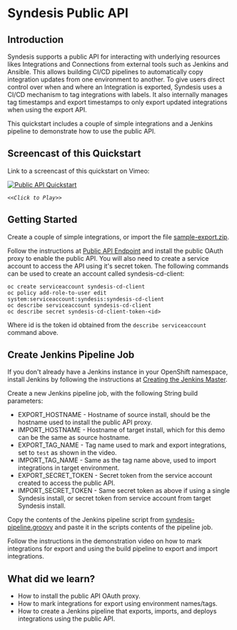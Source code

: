# Syndesis Public API

## Introduction

Syndesis supports a public API for interacting with underlying resources likes Integrations and Connections from external tools such as Jenkins and Ansible. This allows building CI/CD pipelines to automatically copy integration updates from one environment to another. 
To give users direct control over when and where an Integration is exported, Syndesis uses a CI/CD mechanism to tag integrations with labels. It also internally manages tag timestamps and export timestamps to only export updated integrations when using the export API.

This quickstart includes a couple of simple integrations and a Jenkins pipeline to demonstrate how to use the public API. 

## Screencast of this Quickstart

Link to a screencast of this quickstart on Vimeo:

[![Public API Quickstart](https://i.vimeocdn.com/video/824440438_640.webp)](https://vimeo.com/367913566)

*`<<Click to Play>>`*


## Getting Started

Create a couple of simple integrations, or import the file [sample-export.zip](sample-export.zip?raw=true). 

Follow the instructions at [Public API Endpoint](https://github.com/syndesisio/syndesis/tree/1.8.x/install#create-template-for-public-api-endpoint) and install the public OAuth proxy to enable the public API. You will also need to create a service account to access the API using it's secret token. The following commands can be used to create an account called syndesis-cd-client:

```
oc create serviceaccount syndesis-cd-client
oc policy add-role-to-user edit system:serviceaccount:syndesis:syndesis-cd-client
oc describe serviceaccount syndesis-cd-client
oc describe secret syndesis-cd-client-token-<id>
```
Where id is the token id obtained from the `describe serviceaccount` command above. 

## Create Jenkins Pipeline Job

If you don't already have a Jenkins instance in your OpenShift namespace, install Jenkins by following the instructions at [Creating the Jenkins Master](https://docs.openshift.com/container-platform/3.11/dev_guide/dev_tutorials/openshift_pipeline.html#creating-the-jenkins-master).

Create a new Jenkins pipeline job, with the following String build parameters:

* EXPORT_HOSTNAME       - Hostname of source install, should be the hostname used to install the public API proxy.
* IMPORT_HOSTNAME       - Hostname of target install, which for this demo can be the same as source hostname.
* EXPORT_TAG_NAME       - Tag name used to mark and export integrations, set to `test` as shown in the video. 
* IMPORT_TAG_NAME       - Same as the tag name above, used to import integrations in target environment. 
* EXPORT_SECRET_TOKEN   - Secret token from the service account created to access the public API. 
* IMPORT_SECRET_TOKEN   - Same secret token as above if using a single Syndesis install, or secret token from service account from target Syndesis install. 

Copy the contents of the Jenkins pipeline script from [syndesis-pipeline.groovy](syndesis-pipeline.groovy?raw=true) and paste it in the scripts contents of the pipeline job.

Follow the instructions in the demonstration video on how to mark integrations for export and using the build pipeline to export and import integrations. 

## What did we learn?

* How to install the public API OAuth proxy. 
* How to mark integrations for export using environment names/tags. 
* How to create a Jenkins pipeline that exports, imports, and deploys integrations using the public API. 
